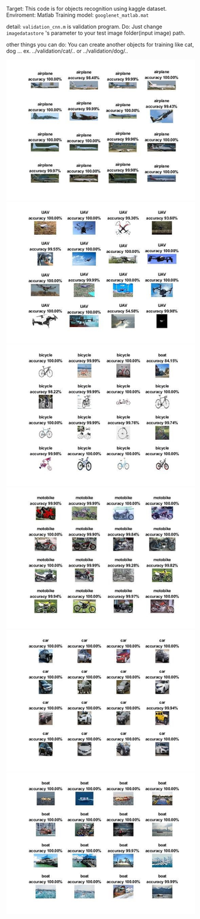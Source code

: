 Target: This code is for objects recognition using kaggle dataset.
Enviroment: Matlab
Training model: `googlenet_matlab.mat`

detail:
`validation_cnn.m` is validation program.
Do:
Just change `imagedatastore` 's parameter to your test image folder(input image) path.

other things you can do:
You can create another objects for training like cat, dog ...
ex. ../validation/cat/.. or ../validation/dog/.. 


![image](airplane.jpg)
![image](UAV.jpg)
![image](bicycle.jpg)
![image](motobike.jpg)
![image](car.jpg)
![image](boat.jpg)
